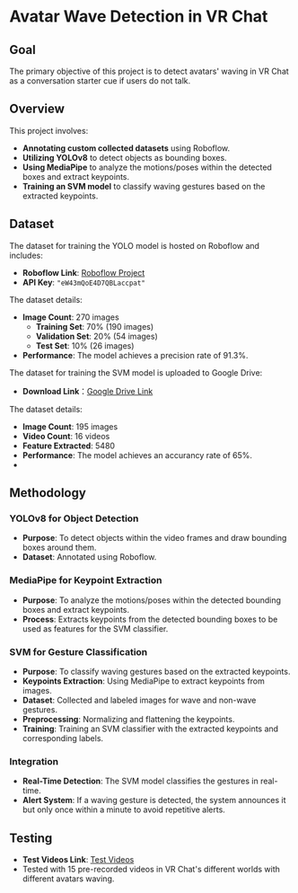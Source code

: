 # Avatar Wave Detection in VR Chat

## Goal

The primary objective of this project is to detect avatars' waving in VR Chat as a conversation starter cue if users do not talk.

## Overview

This project involves:
- **Annotating custom collected datasets** using Roboflow.
- **Utilizing YOLOv8** to detect objects as bounding boxes.
- **Using MediaPipe** to analyze the motions/poses within the detected boxes and extract keypoints.
- **Training an SVM model** to classify waving gestures based on the extracted keypoints.

## Dataset

The dataset for training the YOLO model is hosted on Roboflow and includes:

- **Roboflow Link**: [Roboflow Project](https://app.roboflow.com)
- **API Key**: `"eW43mQoE4D7QBLaccpat"`
  
The dataset details:

- **Image Count**: 270 images
  - **Training Set**: 70% (190 images)
  - **Validation Set**: 20% (54 images)
  - **Test Set**: 10% (26 images)
- **Performance**: The model achieves a precision rate of 91.3%.

The dataset for training the SVM model is uploaded to Google Drive: 
- **Download Link**：[Google Drive Link](https://drive.google.com/drive/folders/1m3Aj9Ez3TlIpfplZsnzc0y3-b6G8__zB?usp=drive_link)

The dataset details:
- **Image Count**: 195 images
- **Video Count**: 16 videos
- **Feature Extracted**: 5480
- **Performance**: The model achieves an accurancy rate of 65%.
- 
## Methodology

### YOLOv8 for Object Detection
- **Purpose**: To detect objects within the video frames and draw bounding boxes around them.
- **Dataset**: Annotated using Roboflow.

### MediaPipe for Keypoint Extraction
- **Purpose**: To analyze the motions/poses within the detected bounding boxes and extract keypoints.
- **Process**: Extracts keypoints from the detected bounding boxes to be used as features for the SVM classifier.

### SVM for Gesture Classification
- **Purpose**: To classify waving gestures based on the extracted keypoints.
- **Keypoints Extraction**: Using MediaPipe to extract keypoints from images.
- **Dataset**: Collected and labeled images for wave and non-wave gestures.
- **Preprocessing**: Normalizing and flattening the keypoints.
- **Training**: Training an SVM classifier with the extracted keypoints and corresponding labels.

### Integration
- **Real-Time Detection**: The SVM model classifies the gestures in real-time.
- **Alert System**: If a waving gesture is detected, the system announces it but only once within a minute to avoid repetitive alerts.

## Testing
- **Test Videos Link**: [Test Videos](https://drive.google.com/drive/folders/1Yzg_5M9AbSPTwzvRbJxnrLFyrRXpfhAf?usp=sharing)
- Tested with 15 pre-recorded videos in VR Chat's different worlds with different avatars waving.
